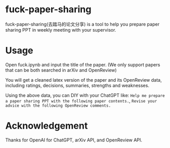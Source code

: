 # fuck-paper-sharing

fuck-paper-sharing(去踏马的论文分享) is a tool to help you prepare paper sharing PPT in weekly meeting with your supervisor.

# Usage

Open fuck.ipynb and input the title of the paper. (We only support papers that can be both searched in arXiv and OpenReview)

You will get a cleaned latex version of the paper and its OpenReview data, including ratings, decisions, summaries, strengths and weaknesses.

Using the above data, you can DIY with your ChatGPT like: `Help me prepare a paper sharing PPT with the following paper contents.`, `Revise your advice with the following OpenReview comments.`


# Acknowledgement

Thanks for OpenAI for ChatGPT, arXiv API, and OpenReview API.
